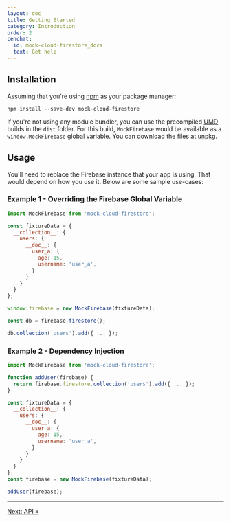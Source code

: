 ```yaml
---
layout: doc
title: Getting Started
category: Introduction
order: 2
cenchat:
  id: mock-cloud-firestore_docs
  text: Get help
---
```


## Installation

Assuming that you're using [npm](https://www.npmjs.com/) as your package manager:

```
npm install --save-dev mock-cloud-firestore
```

If you're not using any module bundler, you can use the precompiled [UMD](https://github.com/umdjs/umd) builds in the `dist` folder. For this build, `MockFirebase` would be available as a `window.MockFirebase` global variable. You can download the files at [unpkg](https://unpkg.com/mock-cloud-firestore/).

## Usage

You'll need to replace the Firebase instance that your app is using. That would depend on how you use it. Below are some sample use-cases:

### Example 1 - Overriding the Firebase Global Variable

```javascript
import MockFirebase from 'mock-cloud-firestore';

const fixtureData = {
  __collection__: {
    users: {
      __doc__: {
        user_a: {
          age: 15,
          username: 'user_a',
        }
      }
    }
  }
};

window.firebase = new MockFirebase(fixtureData);

const db = firebase.firestore();

db.collection('users').add({ ... });
```

### Example 2 - Dependency Injection

```javascript
import MockFirebase from 'mock-cloud-firestore';

function addUser(firebase) {
  return firebase.firestore.collection('users').add({ ... });
}

const fixtureData = {
  __collection__: {
    users: {
      __doc__: {
        user_a: {
          age: 15,
          username: 'user_a',
        }
      }
    }
  }
};
const firebase = new MockFirebase(fixtureData);

addUser(firebase);
```

---

[Next: API »](api)
